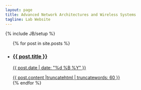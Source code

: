 ```yaml
---
layout: page
title: Advanced Network Architectures and Wireless Systems
tagline: Lab Website
---
```

{% include JB/setup %}
<ul >
            {% for post in site.posts %}
            <li>
            <a href="{{ post.url }}">
             <h3>{{ post.title }}</h3>
             <p class="blogdate">{{ post.date | date: "%d %B %Y" }}</p>
             <div>{{ post.content |truncatehtml | truncatewords: 60 }}</div>
             </a>
             </li>
            {% endfor %}
</ul>
